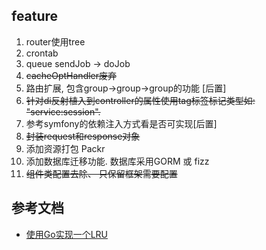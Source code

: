 ## feature ##
 1. router使用tree
 2. crontab 
 4. queue sendJob -> doJob
 5. ~~cacheOptHandler废弃~~
 6. 路由扩展, 包含group->group->group的功能 [后置]
 7. ~~针对di反射植入到controller的属性使用tag标签标记类型如: "service:session".~~
 8. 参考symfony的依赖注入方式看是否可实现[后置]
 9. ~~封装request和response对象~~
 10. 添加资源打包 Packr [](github.com/gobuffalo/packr)
 11. 添加数据库迁移功能. 数据库采用GORM 或 fizz 
 12. ~~组件类配置去除、 只保留框架需要配置~~
## 参考文档  ##
 - [使用Go实现一个LRU](https://www.jianshu.com/p/970f1a8dd9cf) 
